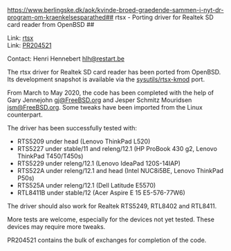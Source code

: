 https://www.berlingske.dk/aok/kvinde-broed-graedende-sammen-i-nyt-dr-program-om-kraenkelsesparathed## rtsx - Porting driver for Realtek SD card reader from OpenBSD ##

Link: [rtsx](https://github.com/hlh-restart/rtsx)  
Link: [PR204521](https://bugs.freebsd.org/bugzilla/show_bug.cgi?id=204521)  

Contact: Henri Hennebert <hlh@restart.be>  

The rtsx driver for Realtek SD card reader has been ported from OpenBSD.
Its development snapshot is available via the [sysutils/rtsx-kmod](http://freshports.org/sysutils/rtsx-kmod/) port.

From March to May 2020, the code has been completed with the help of Gary
Jennejohn <gj@FreeBSD.org> and Jesper Schmitz Mouridsen <jsm@FreeBSD.org>.
Some tweaks have been imported from the Linux counterpart.

The driver has been successfully tested with:
  - RTS5209 under head (Lenovo ThinkPad L520)
  - RTS5227 under stable/11 and releng/12.1
    (HP ProBook 430 g2, Lenovo ThinkPad T450/T450s)
  - RTS5229 under releng/12.1 (Lenovo IdeaPad 120S-14IAP)
  - RTS522A under releng/12.1 and head (Intel NUC8i5BE, Lenovo ThinkPad P50s)
  - RTS525A under releng/12.1 (Dell Latitude E5570)
  - RTL8411B under stable/12 (Acer Aspire E 15 E5-576-77W6)

The driver should also work for Realtek RTS5249, RTL8402 and RTL8411.

More tests are welcome, especially for the devices not yet tested.  These
devices may require more tweaks.

PR204521 contains the bulk of exchanges for completion of the code.
